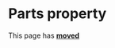 # Parts property

This page has [**moved**](https://lib-docs.delphidabbler.com/MD5/1/API/TPJMD5Digest-Parts)